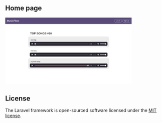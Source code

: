 ## Home page
<img src="./home-page.png" width=80%>

## License

The Laravel framework is open-sourced software licensed under the [MIT license](https://opensource.org/licenses/MIT).
